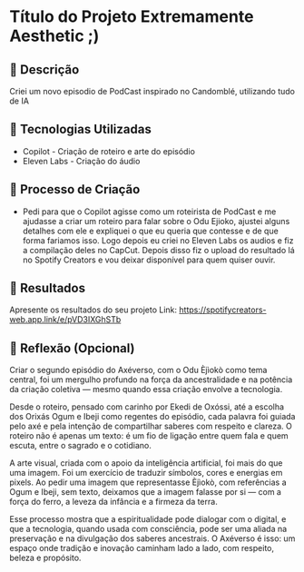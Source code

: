 # Título do Projeto Extremamente Aesthetic ;)

## 📒 Descrição
Criei um novo episodio de PodCast inspirado no Candomblé, utilizando tudo de IA

## 🤖 Tecnologias Utilizadas
- Copilot - Criação de roteiro e arte do episódio
- Eleven Labs - Criação do áudio

## 🧐 Processo de Criação
- Pedi para que o Copilot agisse como um roteirista de PodCast e me ajudasse a criar um roteiro para falar sobre o Odu Ejioko, ajustei alguns detalhes com ele e expliquei o que eu queria que contesse e de que forma fariamos isso. Logo depois eu criei no Eleven Labs os audios e fiz a compilação deles no CapCut. Depois disso fiz o upload do resultado lá no Spotify Creators e vou deixar disponível para quem quiser ouvir.

## 🚀 Resultados
Apresente os resultados do seu projeto 
Link: https://spotifycreators-web.app.link/e/pVD3IXGhSTb

## 💭 Reflexão (Opcional)
Criar o segundo episódio do Axéverso, com o Odu Èjìokò como tema central, foi um mergulho profundo na força da ancestralidade e na potência da criação coletiva — mesmo quando essa criação envolve a tecnologia.

Desde o roteiro, pensado com carinho por Ekedi de Oxóssi, até a escolha dos Orixás Ogum e Ibeji como regentes do episódio, cada palavra foi guiada pelo axé e pela intenção de compartilhar saberes com respeito e clareza. O roteiro não é apenas um texto: é um fio de ligação entre quem fala e quem escuta, entre o sagrado e o cotidiano.

A arte visual, criada com o apoio da inteligência artificial, foi mais do que uma imagem. Foi um exercício de traduzir símbolos, cores e energias em pixels. Ao pedir uma imagem que representasse Èjìokò, com referências a Ogum e Ibeji, sem texto, deixamos que a imagem falasse por si — com a força do ferro, a leveza da infância e a firmeza da terra.

Esse processo mostra que a espiritualidade pode dialogar com o digital, e que a tecnologia, quando usada com consciência, pode ser uma aliada na preservação e na divulgação dos saberes ancestrais. O Axéverso é isso: um espaço onde tradição e inovação caminham lado a lado, com respeito, beleza e propósito.
